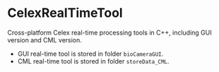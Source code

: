 # CelexRealTimeTool
Cross-platform Celex real-time processing tools in C++, including GUI version and CML version.
- GUI real-time tool is stored in folder `bioCameraGUI`.
- CML real-time tool is stored in folder `storeData_CML`.

